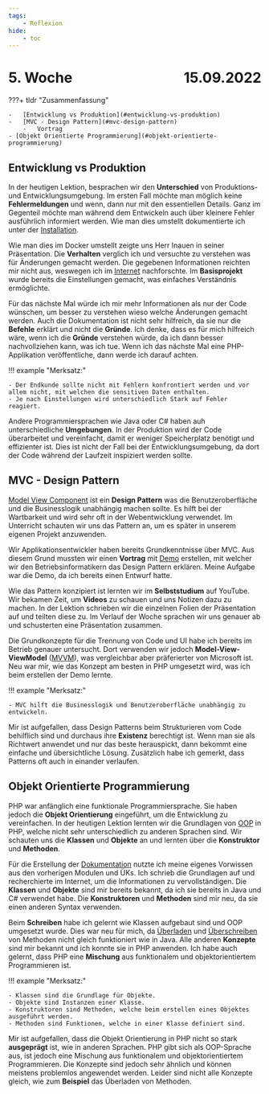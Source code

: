 ```yaml
---
tags:
    - Reflexion
hide:
    - toc
---
```


# 5. Woche <span style="float:right">15.09.2022</span>

???+ tldr "Zusammenfassung"

    -   [Entwicklung vs Produktion](#entwicklung-vs-produktion)
    -   [MVC - Design Pattern](#mvc-design-pattern)
        -   Vortrag
    - [Objekt Orientierte Programmierung](#objekt-orientierte-programmierung)

## Entwicklung vs Produktion

In der heutigen Lektion, besprachen wir den **Unterschied** von Produktions- und Entwicklungsumgebung. Im ersten Fall möchte man möglich keine **Fehlermeldungen** und wenn, dann nur mit den essentiellen Details. Ganz im Gegenteil möchte man während dem Entwickeln auch über kleinere Fehler ausführlich informiert werden. Wie man dies umstellt dokumentierte ich unter der [Installation](../PHP/Installation.md).

Wie man dies im Docker umstellt zeigte uns Herr Inauen in seiner Präsentation. Die **Verhalten** verglich ich und versuchte zu verstehen was für Änderungen gemacht werden. Die gegebenen Informationen reichten mir nicht aus, weswegen ich im [Internet](https://dev.to/flippedcoding/difference-between-development-stage-and-production-d0p) nachforschte. Im **Basisprojekt** wurde bereits die Einstellungen gemacht, was einfaches Verständnis ermöglichte.

Für das nächste Mal würde ich mir mehr Informationen als nur der Code wünschen, um besser zu verstehen wieso welche Änderungen gemacht werden. Auch die Dokumentation ist nicht sehr hilfreich, da sie nur die **Befehle** erklärt und nicht die **Gründe**. Ich denke, dass es für mich hilfreich wäre, wenn ich die **Gründe** verstehen würde, da ich dann besser nachvollziehen kann, was ich tue. Wenn ich das nächste Mal eine PHP-Applikation veröffentliche, dann werde ich darauf achten.

!!! example "Merksatz:"

    - Der Endkunde sollte nicht mit Fehlern konfrontiert werden und vor allem nicht, mit welchen die sensitiven Daten enthalten.
    - Je nach Einstellungen wird unterschiedlich Stark auf Fehler reagiert.

Andere Programmiersprachen wie Java oder C# haben auh unterschiedliche **Umgebungen**. In der Produktion wird der Code überarbeitet und vereinfacht, damit er weniger Speicherplatz benötigt und effizienter ist. Dies ist nicht der Fall bei der Entwicklungsumgebung, da dort der Code während der Laufzeit inspiziert werden sollte.

## MVC - Design Pattern

[Model View Component](../Appendix/DesignPatterns/MVC.md) ist ein **Design Pattern** was die Benutzeroberfläche und die Businesslogik unabhängig machen sollte. Es hilft bei der Wartbarkeit und wird sehr oft in der Webentwicklung verwendet. Im Unterricht schauten wir uns das Pattern an, um es später in unserem eigenen Projekt anzuwenden.

Wir Applikationsentwickler haben bereits Grundkenntnisse über MVC. Aus diesem Grund mussten wir einen **Vortrag** mit [Demo](https://github.com/bztfinformatik/lernportfolio-21r8390-php/tree/main/docker/Aufgaben/004_MVC-Example) erstellen, mit welcher wir den Betriebsinformatikern das Design Pattern erklären. Meine Aufgabe war die Demo, da ich bereits einen Entwurf hatte.

Wie das Pattern konzipiert ist lernten wir im **Selbststudium** auf YouTube. Wir bekamen Zeit, um **Videos** zu schauen und uns Notizen dazu zu machen. In der Lektion schrieben wir die einzelnen Folien der Präsentation auf und teilten diese zu. Im Verlauf der Woche sprachen wir uns genauer ab und schusterten eine Präsentation zusammen.

Die Grundkonzepte für die Trennung von Code und UI habe ich bereits im Betrieb genauer untersucht. Dort verwenden wir jedoch **Model-View-ViewModel** ([MVVM](https://www.educba.com/what-is-mvvm/)), was vergleichbar aber präferierter von Microsoft ist. Neu war mir, wie das Konzept am besten in PHP umgesetzt wird, was ich beim erstellen der Demo lernte.

!!! example "Merksatz:"

    - MVC hilft die Businesslogik und Benutzeroberfläche unabhängig zu entwickeln.

Mir ist aufgefallen, dass Design Patterns beim Strukturieren vom Code behilflich sind und durchaus ihre **Existenz** berechtigt ist. Wenn man sie als Richtwert anwendet und nur das beste herauspickt, dann bekommt eine einfache und übersichtliche Lösung. Zusätzlich habe ich gemerkt, dass Patterns oft auch in einander verlaufen.

## Objekt Orientierte Programmierung

PHP war anfänglich eine funktionale Programmiersprache. Sie haben jedoch die **Objekt Orientierung** eingeführt, um die Entwicklung zu vereinfachen. In der heutigen Lektion lernten wir die Grundlagen von [OOP](../PHP/OOP.md) in PHP, welche nicht sehr unterschiedlich zu anderen Sprachen sind. Wir schauten uns die **Klassen** und **Objekte** an und lernten über die **Konstruktor** und **Methoden**.

Für die Erstellung der [Dokumentation](../PHP/OOP.md) nutzte ich meine eigenes Vorwissen aus den vorherigen Modulen und ÜKs. Ich schrieb die Grundlagen auf und recherchierte im Internet, um die Informationen zu vervollständigen. Die **Klassen** und **Objekte** sind mir bereits bekannt, da ich sie bereits in Java und C# verwendet habe. Die **Konstruktoren** und **Methoden** sind mir neu, da sie einen anderen Syntax verwenden.

Beim **Schreiben** habe ich gelernt wie Klassen aufgebaut sind und OOP umgesetzt wurde. Dies war neu für mich, da [Überladen](../PHP/OOP.md#uberladen) und [Überschreiben](../PHP/OOP.md#uberschreiben) von Methoden nicht gleich funktioniert wie in Java. Alle anderen **Konzepte** sind mir bekannt und ich konnte sie in PHP anwenden. Ich habe auch gelernt, dass PHP eine **Mischung** aus funktionalem und objektorientiertem Programmieren ist.

!!! example "Merksatz:"

    - Klassen sind die Grundlage für Objekte.
    - Objekte sind Instanzen einer Klasse.
    - Konstruktoren sind Methoden, welche beim erstellen eines Objektes ausgeführt werden.
    - Methoden sind Funktionen, welche in einer Klasse definiert sind.

Mir ist aufgefallen, dass die Objekt Orientierung in PHP nicht so stark **ausgeprägt** ist, wie in anderen Sprachen. PHP gibt sich als OOP-Sprache aus, ist jedoch eine Mischung aus funktionalem und objektorientiertem Programmieren. Die Konzepte sind jedoch sehr ähnlich und können meistens problemlos angewendet werden. Leider sind nicht alle Konzepte gleich, wie zum **Beispiel** das Überladen von Methoden.
